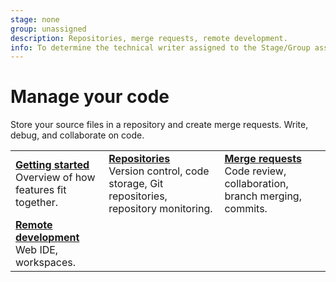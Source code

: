 ```yaml
---
stage: none
group: unassigned
description: Repositories, merge requests, remote development.
info: To determine the technical writer assigned to the Stage/Group associated with this page, see https://handbook.gitlab.com/handbook/product/ux/technical-writing/#assignments
---
```


# Manage your code

Store your source files in a repository and create merge requests. Write, debug, and collaborate on code.

| | | |
|--|--|--|
| [**Getting started**](../user/get_started/get_started_managing_code.md)<br>Overview of how features fit together. | [**Repositories**](../user/project/repository/index.md)<br>Version control, code storage, Git repositories, repository monitoring. | [**Merge requests**](../user/project/merge_requests/index.md)<br>Code review, collaboration, branch merging, commits. |
| [**Remote development**](../user/project/remote_development/index.md)<br>Web IDE, workspaces. | | |
